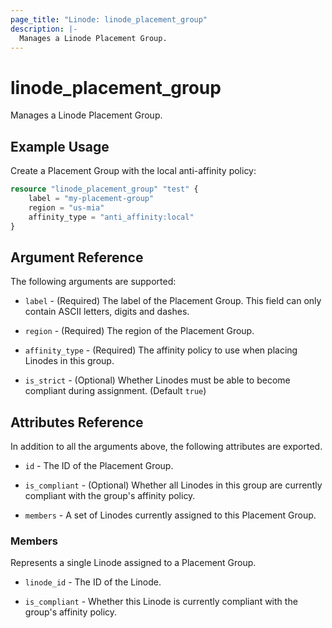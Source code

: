 ```yaml
---
page_title: "Linode: linode_placement_group"
description: |-
  Manages a Linode Placement Group.
---
```


# linode\_placement\_group

Manages a Linode Placement Group.

## Example Usage

Create a Placement Group with the local anti-affinity policy:

```terraform
resource "linode_placement_group" "test" {
    label = "my-placement-group"
    region = "us-mia"
    affinity_type = "anti_affinity:local"
}
```

## Argument Reference

The following arguments are supported:

* `label` - (Required) The label of the Placement Group. This field can only contain ASCII letters, digits and dashes.

* `region` - (Required) The region of the Placement Group.

* `affinity_type` - (Required) The affinity policy to use when placing Linodes in this group.

* `is_strict` - (Optional) Whether Linodes must be able to become compliant during assignment. (Default `true`)

## Attributes Reference

In addition to all the arguments above, the following attributes are exported.

* `id` - The ID of the Placement Group.

* `is_compliant` - (Optional) Whether all Linodes in this group are currently compliant with the group's affinity policy.

* `members` - A set of Linodes currently assigned to this Placement Group.

### Members

Represents a single Linode assigned to a Placement Group.

* `linode_id` - The ID of the Linode.

* `is_compliant` - Whether this Linode is currently compliant with the group's affinity policy.
